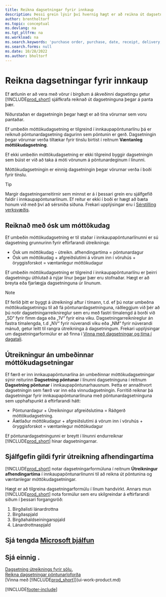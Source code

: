 ```yaml
---
title: Reikna dagsetningar fyrir innkaup
description: Þessi grein lýsir því hvernig hægt er að reikna út dagsetningar fyrir innkaup.
author: brentholtorf
ms.topic: conceptual
ms.devlang: na
ms.tgt_pltfrm: na
ms.workload: na
ms.search.keywords: 'purchase order, purchase, date, receipt, delivery, lead time'
ms.search.forms: null
ms.date: 10/28/2022
ms.author: bholtorf
---
```

# Reikna dagsetningar fyrir innkaup

Ef ætlunin er að vera með vörur í birgðum á ákveðinni dagsetingu getur [!INCLUDE[prod_short](includes/prod_short.md)] sjálfkrafa reiknað út dagsetninguna þegar á panta þær. 

Niðurstaðan er dagsetningin þegar hægt er að tína vörurnar sem voru pantaðar.  

Ef umbeðin móttökudagsetning er tilgreind í innkaupapöntunarlínu þá er reiknuð pöntunardagsetning dagurinn sem pöntunin er gerð. Dagsetningin þegar vörurnar verða tiltækar fyrir tínslu birtist í reitnum **Væntanleg móttökudagsetning**.  

Ef ekki umbeðin móttökudagsetning er ekki tilgreind byggir dagsetningin sem búist er við að taka á móti vörunum á pöntunardeginum í línunni. 

Móttökudagsetningin er einnig dagsetningin þegar vörurnar verða í boði fyrir tínslu.  

> [!TIP]
> Margir dagsetningarreitirnir sem minnst er á í þessari grein eru sjálfgefið faldir í innkaupapöntunarlínum. Ef reitur er ekki í boði er hægt að bæta honum við með því að sérsníða síðuna. Frekari upplýsingar eru í [Sérstilling verksvæðis](ui-personalization-user.md).

## Reiknað með ósk um móttökudag

Ef umbeðin móttökudagsetning er til staðar í innkaupapöntunarlínunni er sú dagsetning grunnurinn fyrir eftirfarandi útreikninga:  

- Ósk um móttökudag - útreikn. afhendingartíma = pöntunardagur  
- Ósk um móttökudag + afgreiðslutími á vörum inn í vöruhús + öryggisforskot = væntanlegur móttökudagur  

Ef umbeðin móttökudagsetning er tilgreind í innkaupapöntunarlínu er þeirri dagsetningu úthlutað á nýjar línur þegar þær eru stofnaðar. Hægt er að breyta eða fjarlægja dagsetninguna úr línunum.  

> [!NOTE]
> Ef ferlið þitt er byggt á útreikningi aftur í tímann, t.d. ef þú notar umbeðna móttökudagsetningu til að fá pöntunardagsetninguna, ráðleggjum við þér að þú notir dagsetningarreiknireglur sem eru með fastri tímalengd á borði við „5D“ fyrir fimm daga eða „1V“ fyrir eina viku. Dagsetningarreiknireglur án fastra tímalengda, t.d „NV“ fyrir núverandi viku eða „NM“ fyrir núverandi mánuð, getur leitt til rangra útreikninga á dagsetningum. Frekari upplýsingar um dagsetningarformúlur er að finna í [Vinna með dagsetningar og tíma í dagatali](ui-enter-date-ranges.md).

## Útreikningur án umbeðinnar móttökudagsetningar

Ef færð er inn innkaupapöntunarlína án umbeðinnar móttökudagsetningar sýnir reiturinn **Dagsetning pöntunar** í línunni dagsetninguna í reitnum **Dagsetning pöntunar** í innkaupapöntunarhausnum. Þetta er annaðhvort dagsetningin sem færð var inn eða vinnudagsetningin. Forritið reiknar þá dagsetningar fyrir innkaupapöntunarlínuna með pöntunardagsetninguna sem upphafspunkt á eftirfarandi hátt:  

- Pöntunardagur + Útreikningur afgreiðslutíma = Ráðgerð móttökudagsetning.  
- Áætlaður móttökudagur + afgreiðslutími á vörum inn í vöruhús + öryggisforskot = væntanlegur móttökudagur  

Ef pöntunardagsetningunni er breytt í línunni endurreiknar [!INCLUDE[prod_short](includes/prod_short.md)] hinar dagsetningarnar.  

## Sjálfgefin gildi fyrir útreikning afhendingartíma

[!INCLUDE[prod_short](includes/prod_short.md)] notar dagsetningarformúluna í reitnum **Útreikningur afhendingartíma** í innkaupapöntunarlínunni til að reikna út pöntunina og væntanlegar móttökudagsetningar.  

Hægt er að tilgreina dagsetningarformúlu í línum handvirkt. Annars mun [!INCLUDE[prod_short](includes/prod_short.md)] nota formúlur sem eru skilgreindar á eftirfarandi síðum í þessari forgangsröð:

1. Birgðalisti lánardrottna
2. Birgðaspjald
3. Birgðahaldseiningarspjald
4. Lánardrottnaspjald

## Sjá tengda [Microsoft þjálfun](/training/modules/estimate-receipt-dates-dynamics-365-business-central/)

## Sjá einnig .

[Dagsetning útreiknings fyrir sölu.](sales-date-calculation-for-sales.md)  
[Reikna dagsetningar pöntunarloforða](sales-how-to-calculate-order-promising-dates.md)  
[Vinna með [!INCLUDE[prod_short](includes/prod_short.md)]](ui-work-product.md)  


[!INCLUDE[footer-include](includes/footer-banner.md)]
